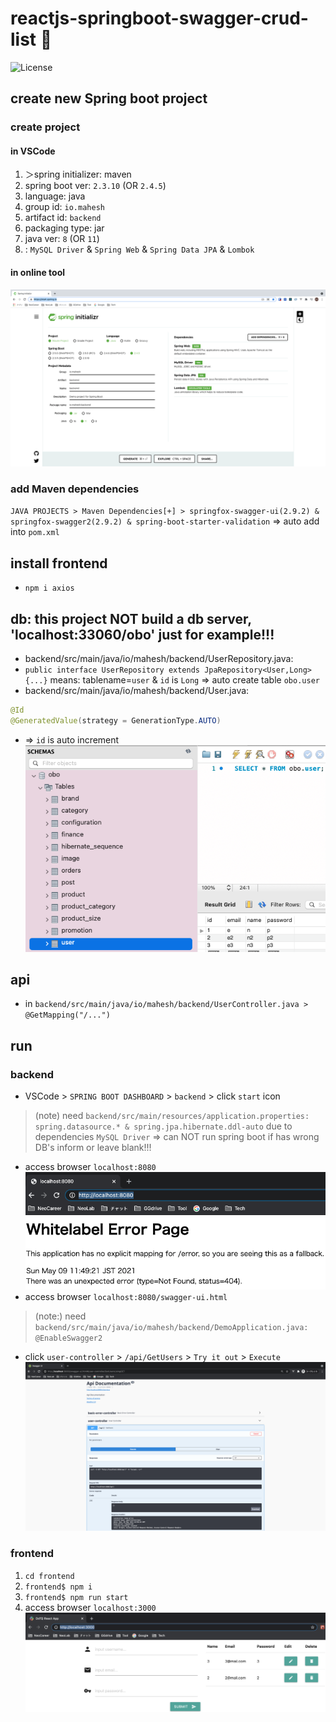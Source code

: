 # reactjs-springboot-swagger-crud-list 🐳

![License](https://img.shields.io/github/license/tquangdo/reactjs-springboot-swagger-crud-list?color=f05340)

## create new Spring boot project
### create project
#### in VSCode
1. ＞spring initializer: maven
2. spring boot ver: `2.3.10` (OR `2.4.5`)
3. language: java
4. group id: `io.mahesh`
5. artifact id: `backend`
6. packaging type: jar
7. java ver: `8` (OR `11`)
8. : `MySQL Driver` & `Spring Web` & `Spring Data JPA` & `Lombok`
#### in online tool
![initializr](screenshot/initializr.png)
### add Maven dependencies
`JAVA PROJECTS > Maven Dependencies[+] > springfox-swagger-ui(2.9.2) & springfox-swagger2(2.9.2) & spring-boot-starter-validation`
=> auto add into `pom.xml`

## install frontend
- `npm i axios`

## db: this project NOT build a db server, 'localhost:33060/obo' just for example!!!
- backend/src/main/java/io/mahesh/backend/UserRepository.java:
- `public interface UserRepository extends JpaRepository<User,Long> {...}` means: tablename=`user` & `id` is `Long`
=> auto create table `obo.user`
- backend/src/main/java/io/mahesh/backend/User.java:
```java
@Id
@GeneratedValue(strategy = GenerationType.AUTO)
```
- => `id` is auto increment
![db](screenshot/db.png)

## api
- in `backend/src/main/java/io/mahesh/backend/UserController.java > @GetMapping("/...")`

## run
### backend
- VSCode > `SPRING BOOT DASHBOARD` > `backend` > click `start` icon
>(note) need `backend/src/main/resources/application.properties: spring.datasource.* & spring.jpa.hibernate.ddl-auto` due to dependencies `MySQL Driver`
>=> can NOT run spring boot if has wrong DB's inform or leave blank!!!
- access browser `localhost:8080`
![be](screenshot/be.png)
- access browser `localhost:8080/swagger-ui.html`
>(note:) need `backend/src/main/java/io/mahesh/backend/DemoApplication.java: @EnableSwagger2`
- click `user-controller` > `/api/GetUsers` > `Try it out` > `Execute`
![swagger](screenshot/swagger.png)
### frontend
1. `cd frontend`
2. `frontend$ npm i`
3. `frontend$ npm run start`
4. access browser `localhost:3000`
![demo](screenshot/demo.png)
